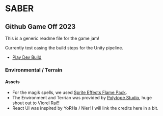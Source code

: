 # SABER

## Github Game Off 2023

This is a generic readme file for the game jam!

Currently test casing the build steps for the Unity pipeline.

- [Play Dev Build](https://kbve.itch.io/dev-saber/)

### Environmental / Terrain 

#### Assets

- For the magik spells, we used [Sprite Effects Flame Pack](https://craftpix.net/freebies/free-flame-effects-sprite-pack/).
- The Environment and Terrian was provided by [Polytope Studio](https://assetstore.unity.com/publishers/35251), huge shout out to Viorel Rai!!
- React UI was inspired by YoRHa / Nier! I will link the credits here in a bit.